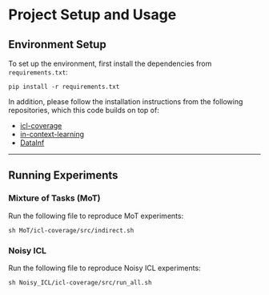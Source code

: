 

# Project Setup and Usage

## Environment Setup
To set up the environment, first install the dependencies from `requirements.txt`:

```
pip install -r requirements.txt
````

In addition, please follow the installation instructions from the following repositories, which this code builds on top of:

* [icl-coverage](https://github.com/Shivanshu-Gupta/icl-coverage)
* [in-context-learning](https://github.com/Shivanshu-Gupta/in-context-learning)
* [DataInf](https://github.com/ykwon0407/DataInf)

---

## Running Experiments

### Mixture of Tasks (MoT)

Run the following file to reproduce MoT experiments:

```
sh MoT/icl-coverage/src/indirect.sh
```

### Noisy ICL

Run the following file to reproduce Noisy ICL experiments:

```
sh Noisy_ICL/icl-coverage/src/run_all.sh
```


